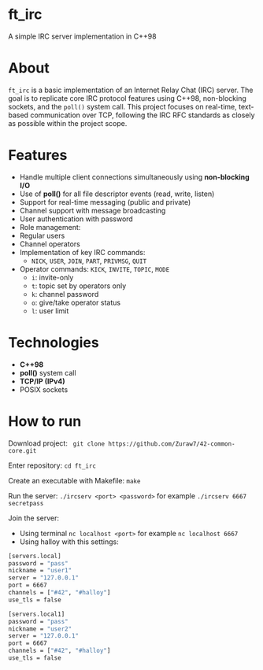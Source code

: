 # ft_irc
A simple IRC server implementation in C++98

# About
``ft_irc`` is a basic implementation of an Internet Relay Chat (IRC) server. The goal is to replicate core IRC protocol features using C++98, non-blocking sockets, and the ``poll()`` system call. This project focuses on real-time, text-based communication over TCP, following the IRC RFC standards as closely as possible within the project scope.

# Features
- Handle multiple client connections simultaneously using **non-blocking I/O**
- Use of **poll()** for all file descriptor events (read, write, listen)
- Support for real-time messaging (public and private)
- Channel support with message broadcasting
- User authentication with password
- Role management:
- Regular users
- Channel operators
- Implementation of key IRC commands:
	- ``NICK``, ``USER``, ``JOIN``, ``PART``, ``PRIVMSG``, ``QUIT``
- Operator commands: ``KICK``, ``INVITE``, ``TOPIC``, ``MODE``
	- ``i``: invite-only
	- ``t``: topic set by operators only
	- ``k``: channel password
	- ``o``: give/take operator status
	- ``l``: user limit

# Technologies
- **C++98**
- **poll()** system call
- **TCP/IP (IPv4)**
- POSIX sockets

# How to run
Download project:
`` git clone https://github.com/Zuraw7/42-common-core.git``

Enter repository:
``cd ft_irc``

Create an executable with Makefile:
``make``

Run the server:
``./ircserv <port> <password>`` for example ``./ircserv 6667 secretpass``

Join the server:
- Using terminal ``nc localhost <port>`` for example ``nc localhost 6667``
- Using halloy with this settings:
```bash
[servers.local]
password = "pass"
nickname = "user1"
server = "127.0.0.1"
port = 6667
channels = ["#42", "#halloy"]
use_tls = false

[servers.local1]
password = "pass"
nickname = "user2"
server = "127.0.0.1"
port = 6667
channels = ["#42", "#halloy"]
use_tls = false
```
